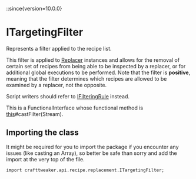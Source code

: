 ::since{version=10.0.0}
# ITargetingFilter

Represents a filter applied to the recipe list.

 This filter is applied to [Replacer](/vanilla/api/recipe/replacement/Replacer) instances and allows for the removal of certain set of recipes from
 being able to be inspected by a replacer, or for additional global executions to be performed. Note that the filter
 is <strong>positive</strong>, meaning that the filter determines which recipes are allowed to be examined by a
 replacer, not the opposite.

 Script writers should refer to [IFilteringRule](/vanilla/api/recipe/replacement/IFilteringRule) instead.

 This is a FunctionalInterface whose functional method is [this](.)#castFilter(Stream).

## Importing the class

It might be required for you to import the package if you encounter any issues (like casting an Array), so better be safe than sorry and add the import at the very top of the file.
```zenscript
import crafttweaker.api.recipe.replacement.ITargetingFilter;
```


